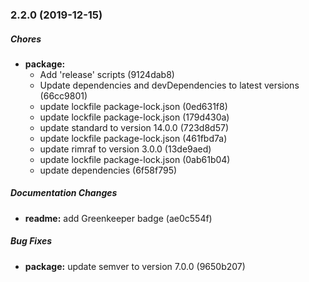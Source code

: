 ### 2.2.0 (2019-12-15)

##### Chores

* **package:**
  *  Add 'release' scripts (9124dab8)
  *  Update dependencies and devDependencies to latest versions (66cc9801)
  *  update lockfile package-lock.json (0ed631f8)
  *  update lockfile package-lock.json (179d430a)
  *  update standard to version 14.0.0 (723d8d57)
  *  update lockfile package-lock.json (461fbd7a)
  *  update rimraf to version 3.0.0 (13de9aed)
  *  update lockfile package-lock.json (0ab61b04)
  *  update dependencies (6f58f795)

##### Documentation Changes

* **readme:**  add Greenkeeper badge (ae0c554f)

##### Bug Fixes

* **package:**  update semver to version 7.0.0 (9650b207)

